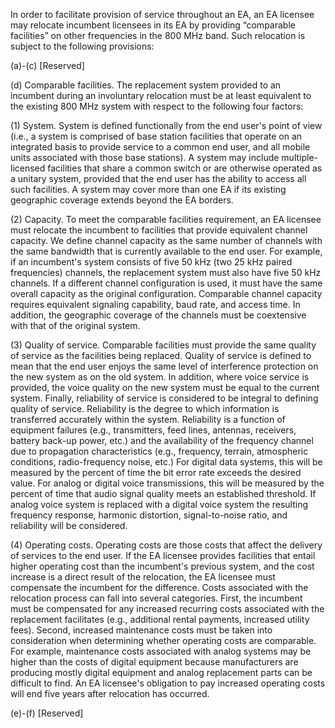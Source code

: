 In order to facilitate provision of service throughout an EA, an EA licensee may relocate incumbent licensees in its EA by providing “comparable facilities” on other frequencies in the 800 MHz band. Such relocation is subject to the following provisions:

(a)-(c) [Reserved]

(d) Comparable facilities. The replacement system provided to an incumbent during an involuntary relocation must be at least equivalent to the existing 800 MHz system with respect to the following four factors:

(1) System. System is defined functionally from the end user's point of view (i.e., a system is comprised of base station facilities that operate on an integrated basis to provide service to a common end user, and all mobile units associated with those base stations). A system may include multiple-licensed facilities that share a common switch or are otherwise operated as a unitary system, provided that the end user has the ability to access all such facilities. A system may cover more than one EA if its existing geographic coverage extends beyond the EA borders.

(2) Capacity. To meet the comparable facilities requirement, an EA licensee must relocate the incumbent to facilities that provide equivalent channel capacity. We define channel capacity as the same number of channels with the same bandwidth that is currently available to the end user. For example, if an incumbent's system consists of five 50 kHz (two 25 kHz paired frequencies) channels, the replacement system must also have five 50 kHz channels. If a different channel configuration is used, it must have the same overall capacity as the original configuration. Comparable channel capacity requires equivalent signaling capability, baud rate, and access time. In addition, the geographic coverage of the channels must be coextensive with that of the original system.

(3) Quality of service. Comparable facilities must provide the same quality of service as the facilities being replaced. Quality of service is defined to mean that the end user enjoys the same level of interference protection on the new system as on the old system. In addition, where voice service is provided, the voice quality on the new system must be equal to the current system. Finally, reliability of service is considered to be integral to defining quality of service. Reliability is the degree to which information is transferred accurately within the system. Reliability is a function of equipment failures (e.g., transmitters, feed lines, antennas, receivers, battery back-up power, etc.) and the availability of the frequency channel due to propagation characteristics (e.g., frequency, terrain, atmospheric conditions, radio-frequency noise, etc.) For digital data systems, this will be measured by the percent of time the bit error rate exceeds the desired value. For analog or digital voice transmissions, this will be measured by the percent of time that audio signal quality meets an established threshold. If analog voice system is replaced with a digital voice system the resulting frequency response, harmonic distortion, signal-to-noise ratio, and reliability will be considered.

(4) Operating costs. Operating costs are those costs that affect the delivery of services to the end user. If the EA licensee provides facilities that entail higher operating cost than the incumbent's previous system, and the cost increase is a direct result of the relocation, the EA licensee must compensate the incumbent for the difference. Costs associated with the relocation process can fall into several categories. First, the incumbent must be compensated for any increased recurring costs associated with the replacement facilitates (e.g., additional rental payments, increased utility fees). Second, increased maintenance costs must be taken into consideration when determining whether operating costs are comparable. For example, maintenance costs associated with analog systems may be higher than the costs of digital equipment because manufacturers are producing mostly digital equipment and analog replacement parts can be difficult to find. An EA licensee's obligation to pay increased operating costs will end five years after relocation has occurred.

(e)-(f) [Reserved]

